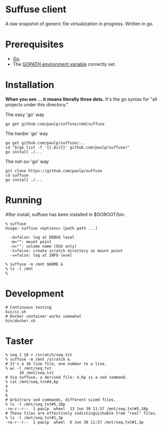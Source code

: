 Suffuse client
==============

A raw snapshot of generic file virtualization in progress. Written in go.

Prerequisites
=============

- [Go](https://golang.org/).
- The [GOPATH environment variable](https://github.com/golang/go/wiki/GOPATH) correctly set.

Installation
============

**When you see ... it means literally three dots.** It's the go syntax for "all projects under this directory."

The easy 'go' way
```
go get github.com/paulp/suffuse/cmd/suffuse
```

The harder 'go' way
```
go get github.com/paulp/suffuse/...
cd "$(go list -f '{{.Dir}}' github.com/paulp/suffuse)"
go install ./...
```

The not-so-'go' way
```
git clone https://github.com/paulp/suffuse
cd suffuse
go install ./...
```

Running
=======

After install, suffuse has been installed in $GOROOT/bin.
```
% suffuse
Usage: suffuse <options> [path path ...]

  -d=false: log at DEBUG level
  -m="": mount point
  -n="": volume name (OSX only)
  -t=false: create scratch directory as mount point
  -v=false: log at INFO level

% suffuse -m /mnt $HOME &
% ls -l /mnt
%
```

Development
===========

```
# Continuous testing
bin/cc.sh
# Docker container works somewhat
bin/docker.sh
```

Taster
======

```
% seq 1 10 > /scratch/seq.txt
% suffuse -m /mnt /scratch &
# It's a 10 line file, one number to a line.
% wc -l /mnt/seq.txt
      10 /mnt/seq.txt
# Via suffuse, a derived file: 4,6p is a sed command.
% cat /mnt/seq.txt#4,6p
4
5
6
# Arbitrary sed commands, different sized files.
% ls -l /mnt/seq.txt#5,10p
-rw-r--r--  1 paulp  wheel  13 Jun 30 11:57 /mnt/seq.txt#5,10p
# These files are effectively indistinguishable from "real" files.
% ls -l /mnt/seq.txt#1,3p
-rw-r--r--  1 paulp  wheel  6 Jun 30 11:57 /mnt/seq.txt#1,3p
```
